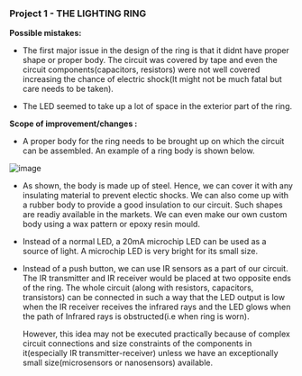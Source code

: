 ### Project 1 - THE LIGHTING RING

__Possible mistakes:__

 * The first major issue in the design of the ring is that it didnt have proper shape or proper body. The circuit was covered by tape and even the circuit components(capacitors, resistors) were not well covered increasing the chance of electric shock(It might not be much fatal but care needs to be taken).
 
 * The LED seemed to take up a lot of space in the exterior part of the ring. 
 
 __Scope of improvement/changes :__
 
  * A proper body for the ring needs to be brought up on which the circuit can be assembled. An example of a ring body is shown below.
  
  ![image](https://cdn.instructables.com/FGH/E4X8/GYZNVLNT/FGHE4X8GYZNVLNT.LARGE.jpg?auto=webp&width=1024&height=1024&fit=bounds)
  
  * As shown, the body is made up of steel. Hence, we can cover it with any insulating material to prevent electic shocks. We can also come up with a rubber body to provide a good insulation to our circuit. Such shapes are readiy available in the markets. We can even make our own custom body using a wax pattern or epoxy resin mould.
  
  * Instead of a normal LED, a 20mA microchip LED can be used as a source of light. A microchip LED is very bright for its small size. 
  
  * Instead of a push button, we can use IR sensors as a part of our circuit. The IR transmitter and IR receiver would be placed at two opposite ends of the ring. The whole circuit (along with resistors, capacitors, transistors) can be connected in such a way that the LED output is low when the IR receiver receives the infrared rays and the LED glows when the path of Infrared rays is obstructed(i.e when ring is worn).
  
    However, this idea may not be executed practically because of complex circuit connections and size constraints of the components in it(especially IR transmitter-receiver) unless we have an exceptionally small size(microsensors or nanosensors) available.
 
